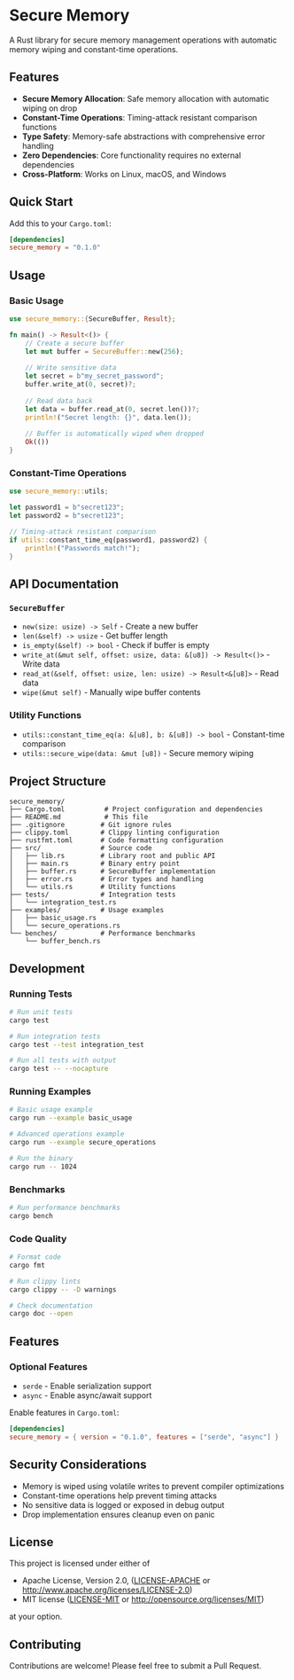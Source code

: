 # Secure Memory

A Rust library for secure memory management operations with automatic memory wiping and constant-time operations.

## Features

- **Secure Memory Allocation**: Safe memory allocation with automatic wiping on drop
- **Constant-Time Operations**: Timing-attack resistant comparison functions
- **Type Safety**: Memory-safe abstractions with comprehensive error handling
- **Zero Dependencies**: Core functionality requires no external dependencies
- **Cross-Platform**: Works on Linux, macOS, and Windows

## Quick Start

Add this to your `Cargo.toml`:

```toml
[dependencies]
secure_memory = "0.1.0"
```

## Usage

### Basic Usage

```rust
use secure_memory::{SecureBuffer, Result};

fn main() -> Result<()> {
    // Create a secure buffer
    let mut buffer = SecureBuffer::new(256);
    
    // Write sensitive data
    let secret = b"my_secret_password";
    buffer.write_at(0, secret)?;
    
    // Read data back
    let data = buffer.read_at(0, secret.len())?;
    println!("Secret length: {}", data.len());
    
    // Buffer is automatically wiped when dropped
    Ok(())
}
```

### Constant-Time Operations

```rust
use secure_memory::utils;

let password1 = b"secret123";
let password2 = b"secret123";

// Timing-attack resistant comparison
if utils::constant_time_eq(password1, password2) {
    println!("Passwords match!");
}
```

## API Documentation

### `SecureBuffer`

- `new(size: usize) -> Self` - Create a new buffer
- `len(&self) -> usize` - Get buffer length
- `is_empty(&self) -> bool` - Check if buffer is empty
- `write_at(&mut self, offset: usize, data: &[u8]) -> Result<()>` - Write data
- `read_at(&self, offset: usize, len: usize) -> Result<&[u8]>` - Read data
- `wipe(&mut self)` - Manually wipe buffer contents

### Utility Functions

- `utils::constant_time_eq(a: &[u8], b: &[u8]) -> bool` - Constant-time comparison
- `utils::secure_wipe(data: &mut [u8])` - Secure memory wiping

## Project Structure

```
secure_memory/
├── Cargo.toml          # Project configuration and dependencies
├── README.md           # This file
├── .gitignore         # Git ignore rules
├── clippy.toml        # Clippy linting configuration
├── rustfmt.toml       # Code formatting configuration
├── src/               # Source code
│   ├── lib.rs         # Library root and public API
│   ├── main.rs        # Binary entry point
│   ├── buffer.rs      # SecureBuffer implementation
│   ├── error.rs       # Error types and handling
│   └── utils.rs       # Utility functions
├── tests/             # Integration tests
│   └── integration_test.rs
├── examples/          # Usage examples
│   ├── basic_usage.rs
│   └── secure_operations.rs
└── benches/           # Performance benchmarks
    └── buffer_bench.rs
```

## Development

### Running Tests

```bash
# Run unit tests
cargo test

# Run integration tests
cargo test --test integration_test

# Run all tests with output
cargo test -- --nocapture
```

### Running Examples

```bash
# Basic usage example
cargo run --example basic_usage

# Advanced operations example  
cargo run --example secure_operations

# Run the binary
cargo run -- 1024
```

### Benchmarks

```bash
# Run performance benchmarks
cargo bench
```

### Code Quality

```bash
# Format code
cargo fmt

# Run clippy lints
cargo clippy -- -D warnings

# Check documentation
cargo doc --open
```

## Features

### Optional Features

- `serde` - Enable serialization support
- `async` - Enable async/await support

Enable features in `Cargo.toml`:

```toml
[dependencies]
secure_memory = { version = "0.1.0", features = ["serde", "async"] }
```

## Security Considerations

- Memory is wiped using volatile writes to prevent compiler optimizations
- Constant-time operations help prevent timing attacks  
- No sensitive data is logged or exposed in debug output
- Drop implementation ensures cleanup even on panic

## License

This project is licensed under either of

- Apache License, Version 2.0, ([LICENSE-APACHE](LICENSE-APACHE) or http://www.apache.org/licenses/LICENSE-2.0)
- MIT license ([LICENSE-MIT](LICENSE-MIT) or http://opensource.org/licenses/MIT)

at your option.

## Contributing

Contributions are welcome! Please feel free to submit a Pull Request.